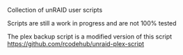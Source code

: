 Collection of unRAID user scripts

Scripts are still a work in progress and are not 100% tested

The plex backup script is a modified version of this script
https://github.com/rcodehub/unraid-plex-script
